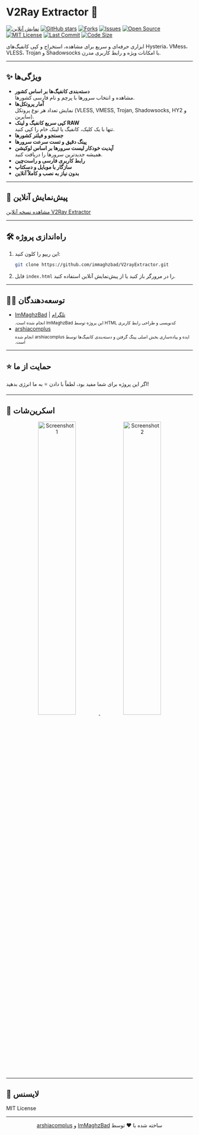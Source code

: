 # V2Ray Extractor 🚀

[![نمایش آنلاین](https://img.shields.io/badge/Live%20Demo-Click%20Here-blue?style=for-the-badge)](https://immaghzbad.github.io/V2rayExtractor/)
[![GitHub stars](https://img.shields.io/github/stars/immaghzbad/V2rayExtractor?style=for-the-badge)](https://github.com/immaghzbad/V2rayExtractor/stargazers)
[![Forks](https://img.shields.io/github/forks/immaghzbad/V2rayExtractor?style=for-the-badge)](https://github.com/immaghzbad/V2rayExtractor/fork)
[![Issues](https://img.shields.io/github/issues/immaghzbad/V2rayExtractor?style=for-the-badge)](https://github.com/immaghzbad/V2rayExtractor/issues)
[![Open Source](https://img.shields.io/badge/Open%20Source-Yes-brightgreen?style=for-the-badge)](https://github.com/immaghzbad/V2rayExtractor)
[![MIT License](https://img.shields.io/github/license/immaghzbad/V2rayExtractor?style=for-the-badge)](https://github.com/immaghzbad/V2rayExtractor/blob/main/LICENSE)
[![Last Commit](https://img.shields.io/github/last-commit/immaghzbad/V2rayExtractor?style=for-the-badge)](https://github.com/immaghzbad/V2rayExtractor/commits/main)
[![Code Size](https://img.shields.io/github/languages/code-size/immaghzbad/V2rayExtractor?style=for-the-badge)](https://github.com/immaghzbad/V2rayExtractor)


ابزاری حرفه‌ای و سریع برای مشاهده، استخراج و کپی کانفیگ‌های Hysteria، VMess، VLESS، Trojan و Shadowsocks با امکانات ویژه و رابط کاربری مدرن.

---

## ✨ ویژگی‌ها

- **دسته‌بندی کانفیگ‌ها بر اساس کشور**  
  مشاهده و انتخاب سرورها با پرچم و نام فارسی کشورها.
- **آمار پروتکل‌ها**  
  نمایش تعداد هر نوع پروتکل (VLESS, VMESS, Trojan, Shadowsocks, HY2 و سایرین).
- **کپی سریع کانفیگ و لینک RAW**  
  تنها با یک کلیک، کانفیگ یا لینک خام را کپی کنید.
- **جستجو و فیلتر کشورها**
- **پینگ دقیق و تست سرعت سرورها**  
- **آپدیت خودکار لیست سرورها بر اساس لوکیشن**  
  همیشه جدیدترین سرورها را دریافت کنید.
- **رابط کاربری فارسی و راست‌چین**
- **سازگار با موبایل و دسکتاپ**
- **بدون نیاز به نصب و کاملاً آنلاین**

---

## 🔗 پیش‌نمایش آنلاین

[مشاهده نسخه آنلاین V2Ray Extractor](https://immaghzbad.github.io/V2rayExtractor/)

---

## 🛠 راه‌اندازی پروژه

1. این ریپو را کلون کنید:
   ```sh
   git clone https://github.com/immaghzbad/V2rayExtractor.git
   ```
2. فایل `index.html` را در مرورگر باز کنید یا از پیش‌نمایش آنلاین استفاده کنید.

---

## 👨‍💻 توسعه‌دهندگان

- [ImMaghzBad](https://github.com/immaghzbad) | [تلگرام](https://t.me/ImMaghzBad)  
  <sub dir="rtl" align="right">کدنویسی و طراحی رابط کاربری HTML این پروژه توسط ImMaghzBad انجام شده است.</sub>
- [arshiacomplus](https://github.com/arshiacomplus)  
  <sub dir="rtl" align="right">ایده و پیاده‌سازی بخش اصلی پینگ گرفتن و دسته‌بندی کانفیگ‌ها توسط arshiacomplus انجام شده است.</sub>

---

## ⭐️ حمایت از ما

اگر این پروژه برای شما مفید بود، لطفاً با دادن ⭐️ به ما انرژی بدهید!

---

## 📸 اسکرین‌شات

<p align="center">
  <a href="https://raw.githubusercontent.com/immaghzbad/V2rayExtractor/main/screenshot.png">
    <img src="https://raw.githubusercontent.com/immaghzbad/V2rayExtractor/main/screenshot.png" alt="Screenshot 1" width="45%">
  </a>
  <a href="https://raw.githubusercontent.com/immaghzbad/V2rayExtractor/main/screenshot1.png">
    <img src="https://raw.githubusercontent.com/immaghzbad/V2rayExtractor/main/screenshot1.png" alt="Screenshot 2" width="45%">
  </a>
</p>

---


## 📜 لایسنس

MIT License

---

<div dir="rtl" align="center">
ساخته شده با ❤️ توسط <a href="https://t.me/ImMaghzBad">ImMaghzBad</a> و <a href="https://github.com/arshiacomplus">arshiacomplus</a>
</div>
